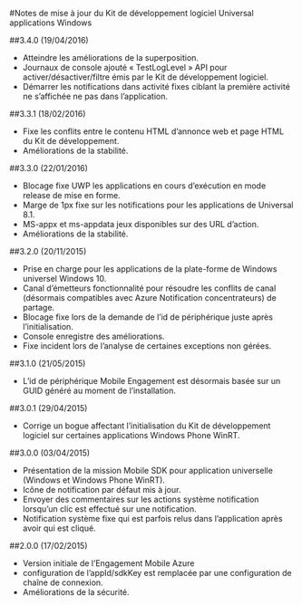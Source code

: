 <properties 
    pageTitle="Notes de mise à jour du Kit de développement logiciel Universal applications Windows" 
    description="Engagement de Mobile Azure - notes de mise à jour du Kit de développement logiciel Universal applications Windows"
    services="mobile-engagement" 
    documentationCenter="mobile" 
    authors="piyushjo" 
    manager="dwrede" 
    editor="" />

<tags 
    ms.service="mobile-engagement" 
    ms.workload="mobile" 
    ms.tgt_pltfrm="mobile-windows-store" 
    ms.devlang="dotnet" 
    ms.topic="article" 
    ms.date="08/19/2016" 
    ms.author="piyushjo" />

#<a name="windows-universal-apps-sdk-release-notes"></a>Notes de mise à jour du Kit de développement logiciel Universal applications Windows

##<a name="340-04192016"></a>3.4.0 (19/04/2016)

-   Atteindre les améliorations de la superposition.
-   Journaux de console ajouté « TestLogLevel » API pour activer/désactiver/filtre émis par le Kit de développement logiciel.
-   Démarrer les notifications dans activité fixes ciblant la première activité ne s’affichée ne pas dans l’application.

##<a name="331-02182016"></a>3.3.1 (18/02/2016)

-   Fixe les conflits entre le contenu HTML d’annonce web et page HTML du Kit de développement.
-   Améliorations de la stabilité.

##<a name="330-01222016"></a>3.3.0 (22/01/2016)

-   Blocage fixe UWP les applications en cours d’exécution en mode release de mise en forme.
-   Marge de 1px fixe sur les notifications pour les applications de Universal 8.1.
-   MS-appx et ms-appdata jeux disponibles sur des URL d’action.
-   Améliorations de la stabilité.

##<a name="320-11202015"></a>3.2.0 (20/11/2015)

-   Prise en charge pour les applications de la plate-forme de Windows universel Windows 10.
-   Canal d’émetteurs fonctionnalité pour résoudre les conflits de canal (désormais compatibles avec Azure Notification concentrateurs) de partage.
-   Blocage fixe lors de la demande de l’id de périphérique juste après l’initialisation.
-   Console enregistre des améliorations.
-   Fixe incident lors de l’analyse de certaines exceptions non gérées.

##<a name="310-05212015"></a>3.1.0 (21/05/2015)

-   L’id de périphérique Mobile Engagement est désormais basée sur un GUID généré au moment de l’installation.

##<a name="301-04292015"></a>3.0.1 (29/04/2015)

-   Corrige un bogue affectant l’initialisation du Kit de développement logiciel sur certaines applications Windows Phone WinRT.

##<a name="300-04032015"></a>3.0.0 (03/04/2015)

-   Présentation de la mission Mobile SDK pour application universelle (Windows et Windows Phone WinRT).
-   Icône de notification par défaut mis à jour.
-   Envoyer des commentaires sur les actions système notification lorsqu’un clic est effectué sur une notification.
-   Notification système fixe qui est parfois relus dans l’application après avoir qui est cliqué.

##<a name="200-02172015"></a>2.0.0 (17/02/2015)

-   Version initiale de l’Engagement Mobile Azure
-   configuration de l’appId/sdkKey est remplacée par une configuration de chaîne de connexion.
-   Améliorations de la sécurité.

 
